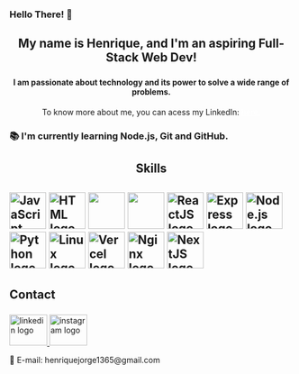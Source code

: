 <h3 align="left">Hello There! 👋</h1>

###

<h2 align="center">My name is Henrique, and I'm an aspiring Full-Stack Web Dev!</h2>

###

<h4 align="center">I am passionate about technology and its power to solve a wide range of problems.</h4>
<p align="center">To know more about me, you can acess my LinkedIn: <a href="https://www.linkedin.com/in/queirozz8/" target="blank" style="color: white; text-decoration: underline;">here.</a></p>

<h3 align="left">📚 I'm currently learning Node.js, Git and GitHub.</h3>

###

<h2 align="center">Skills<h2>
  <img src="https://skillicons.dev/icons?i=js" height="65" alt="JavaScript logo">
  <img src="https://skillicons.dev/icons?i=html" height="65" alt="HTML logo">
  <img src="https://skillicons.dev/icons?i=css" height="65">
  <img src="https://skillicons.dev/icons?i=tailwind" height="65">
  <img src="https://skillicons.dev/icons?i=react" height="65" alt="ReactJS logo">
  <img src="https://skillicons.dev/icons?i=express" height="65" alt="Express logo">
  <img src="https://skillicons.dev/icons?i=nodejs" height="65" alt="Node.js logo">
  <img src="https://skillicons.dev/icons?i=py" height="65" alt="Python logo">
  <img src="https://skillicons.dev/icons?i=linux" height="65" alt="Linux logo">
  <img src="https://skillicons.dev/icons?i=vercel" height="65" alt="Vercel logo">
  <img src="https://skillicons.dev/icons?i=nginx" height="65" alt="Nginx logo">
  <img src="https://skillicons.dev/icons?i=nextjs" height="65" alt="NextJS logo">

<h2 align="left">Contact</h2>

###


<a href="https://www.linkedin.com/in/queirozz8/" target="_blank">
  <img src="https://raw.githubusercontent.com/maurodesouza/profile-readme-generator/master/src/assets/icons/social/linkedin/default.svg" width="67" height="55" alt="linkedin logo"/>
</a>
<a href="https://www.instagram.com/rick.queirozz/" target="_blank">
  <img src="https://raw.githubusercontent.com/maurodesouza/profile-readme-generator/master/src/assets/icons/social/instagram/default.svg" width="67" height="55" alt="instagram logo"/>
</a>
<p>📧 E-mail: henriquejorge1365@gmail.com</p>
